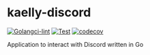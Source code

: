 # kaelly-discord

[![Golangci-lint](https://github.com/kaellybot/kaelly-discord/actions/workflows/golangci-lint.yml/badge.svg)](https://github.com/kaellybot/kaelly-discord/actions/workflows/golangci-lint.yml)
[![Test](https://github.com/kaellybot/kaelly-discord/actions/workflows/test.yml/badge.svg)](https://github.com/kaellybot/kaelly-discord/actions/workflows/test.yml)
[![codecov](https://codecov.io/gh/kaellybot/kaelly-discord/branch/main/graph/badge.svg)](https://codecov.io/gh/kaellybot/kaelly-discord) 


Application to interact with Discord written in Go 
